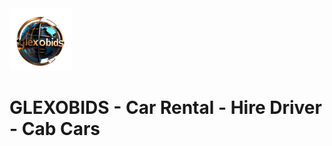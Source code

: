 <img src="/assets/images/logo.webp" alt="GLEXOBIDS Logo" width="100">

# GLEXOBIDS - Car Rental - Hire Driver - Cab Cars

